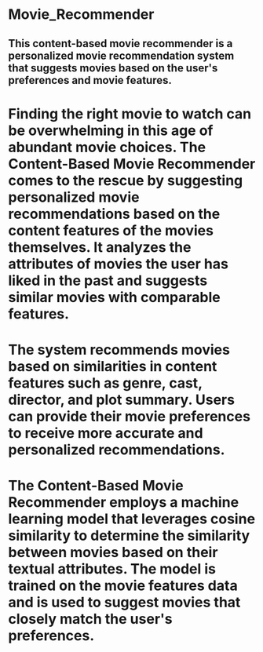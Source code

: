 # Movie_Recommender
## This content-based movie recommender is a personalized movie recommendation system that suggests movies based on the user's preferences and movie features. 
# Finding the right movie to watch can be overwhelming in this age of abundant movie choices. The Content-Based Movie Recommender comes to the rescue by suggesting personalized movie recommendations based on the content features of the movies themselves. It analyzes the attributes of movies the user has liked in the past and suggests similar movies with comparable features.
# The system recommends movies based on similarities in content features such as genre, cast, director, and plot summary. Users can provide their movie preferences to receive more accurate and personalized recommendations.
# The Content-Based Movie Recommender employs a machine learning model that leverages cosine similarity to determine the similarity between movies based on their textual attributes. The model is trained on the movie features data and is used to suggest movies that closely match the user's preferences.
